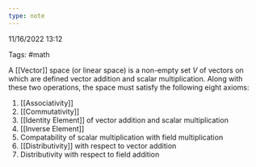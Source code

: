 ```yaml
---
type: note
---
```

11/16/2022 13:12

Tags: #math 

A [[Vector]] space (or linear space) is a non-empty set $V$ of vectors on which are defined vector addition and scalar multiplication. Along with these two operations, the space must satisfy the following eight axioms:

1. [[Associativity]]
2. [[Commutativity]]
3. [[Identity Element]] of vector addition and scalar multiplication
4. [[Inverse Element]]
5. Compatability of scalar multiplication with field multiplication
6. [[Distributivity]] with respect to vector addition
7. Distributivity with respect to field addition
